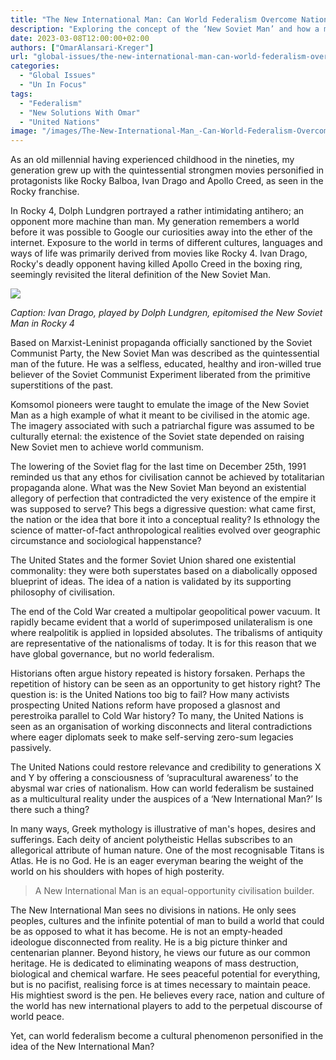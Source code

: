 ```yaml
---
title: "The New International Man: Can World Federalism Overcome Nationalism?"
description: "Exploring the concept of the ‘New Soviet Man’ and how a modern-day equivalent could promote world federalism and overcome nationalism."
date: 2023-03-08T12:00:00+02:00
authors: ["OmarAlansari-Kreger"]
url: "global-issues/the-new-international-man-can-world-federalism-overcome-nationalism"
categories:
  - "Global Issues"
  - "Un In Focus"
tags:
  - "Federalism"
  - "New Solutions With Omar"
  - "United Nations"
image: "/images/The-New-International-Man_-Can-World-Federalism-Overcome-Nationalism_--scaled.jpg"
---
```

As an old millennial having experienced childhood in the nineties, my generation grew up with the quintessential strongmen movies personified in protagonists like Rocky Balboa, Ivan Drago and Apollo Creed, as seen in the Rocky franchise.

In Rocky 4, Dolph Lundgren portrayed a rather intimidating antihero; an opponent more machine than man. My generation remembers a world before it was possible to Google our curiosities away into the ether of the internet. Exposure to the world in terms of different cultures, languages and ways of life was primarily derived from movies like Rocky 4. Ivan Drago, Rocky's deadly opponent having killed Apollo Creed in the boxing ring, seemingly revisited the literal definition of the New Soviet Man.

![](/images/BAmz9tRjcaFoEEffFSCdHT8--S3bL2pgqXWDctsmT9D_-8cqb-VBM_qD-uHW0NxEUXSzrZHaj-IMTLvMmkQ7WpjkVEL1DbwWPRTsYB94OlrQxxtfSUeigTWvp3ytssUfKz_V5B0p2W4yPWzbGgzby6k)

_Caption: Ivan Drago, played by Dolph Lundgren, epitomised the New Soviet Man in Rocky 4_


Based on Marxist-Leninist propaganda officially sanctioned by the Soviet Communist Party, the New Soviet Man was described as the quintessential man of the future. He was a selfless, educated, healthy and iron-willed true believer of the Soviet Communist Experiment liberated from the primitive superstitions of the past.

Komsomol pioneers were taught to emulate the image of the New Soviet Man as a high example of what it meant to be civilised in the atomic age. The imagery associated with such a patriarchal figure was assumed to be culturally eternal: the existence of the Soviet state depended on raising New Soviet men to achieve world communism.

The lowering of the Soviet flag for the last time on December 25th, 1991 reminded us that any ethos for civilisation cannot be achieved by totalitarian propaganda alone. What was the New Soviet Man beyond an existential allegory of perfection that contradicted the very existence of the empire it was supposed to serve? This begs a digressive question: what came first, the nation or the idea that bore it into a conceptual reality? Is ethnology the science of matter-of-fact anthropological realities evolved over geographic circumstance and sociological happenstance?

The United States and the former Soviet Union shared one existential commonality: they were both superstates based on a diabolically opposed blueprint of ideas. The idea of a nation is validated by its supporting philosophy of civilisation.

The end of the Cold War created a multipolar geopolitical power vacuum. It rapidly became evident that a world of superimposed unilateralism is one where realpolitik is applied in lopsided absolutes. The tribalisms of antiquity are representative of the nationalisms of today. It is for this reason that we have global governance, but no world federalism.

Historians often argue history repeated is history forsaken. Perhaps the repetition of history can be seen as an opportunity to get history right? The question is: is the United Nations too big to fail? How many activists prospecting United Nations reform have proposed a glasnost and perestroika parallel to Cold War history? To many, the United Nations is seen as an organisation of working disconnects and literal contradictions where eager diplomats seek to make self-serving zero-sum legacies passively.

The United Nations could restore relevance and credibility to generations X and Y by offering a consciousness of ‘supracultural awareness’ to the abysmal war cries of nationalism. How can world federalism be sustained as a multicultural reality under the auspices of a ‘New International Man?’ Is there such a thing?

In many ways, Greek mythology is illustrative of man's hopes, desires and sufferings. Each deity of ancient polytheistic Hellas subscribes to an allegorical attribute of human nature. One of the most recognisable Titans is Atlas. He is no God. He is an eager everyman bearing the weight of the world on his shoulders with hopes of high posterity.

> A New International Man is an equal-opportunity civilisation builder.

The New International Man sees no divisions in nations. He only sees peoples, cultures and the infinite potential of man to build a world that could be as opposed to what it has become. He is not an empty-headed ideologue disconnected from reality. He is a big picture thinker and centenarian planner. Beyond history, he views our future as our common heritage. He is dedicated to eliminating weapons of mass destruction, biological and chemical warfare. He sees peaceful potential for everything, but is no pacifist, realising force is at times necessary to maintain peace. His mightiest sword is the pen. He believes every race, nation and culture of the world has new international players to add to the perpetual discourse of world peace.

Yet, can world federalism become a cultural phenomenon personified in the idea of the New International Man?
